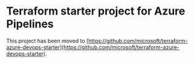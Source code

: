 # Terraform starter project for Azure Pipelines

This project has been moved to [https://github.com/microsoft/terraform-azure-devops-starter](https://github.com/microsoft/terraform-azure-devops-starter).
